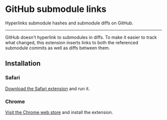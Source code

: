 # GitHub submodule links

Hyperlinks submodule hashes and submodule diffs on GitHub.

------------------------

GitHub doesn't hyperlink to submodules in diffs. To make it easier to track what changed, this extension inserts links to both the referenced submodule commits as well as diffs between them.

## Installation

### Safari

[Download the Safari extension](https://github.com/msolomon/github-submodule-links/releases/download/v1.2.1/github-submodule-links.safariextz) and run it.

### Chrome

[Visit the Chrome web store](https://chrome.google.com/webstore/detail/github-submodule-links/ncoknneddcolmgfnmcbemhhaghjdlkkb) and install the extension.
